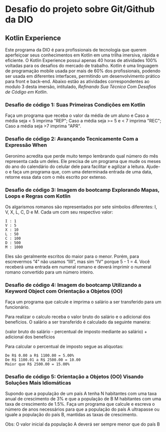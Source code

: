 # Desafio do projeto sobre Git/Github da DIO

## Kotlin Experience

Este programa da DIO é para profissionais de tecnologia que querem aperfeiçoar seus conhecimentos em Kotlin em uma trilha imersiva, rápida e eficiente. O Kotlin Experience possui apenas 40 horas de atividades 100% voltadas para os desafios do mercado de trabalho. Kotlin é uma linguagem de programação mobile usada por mais de 60% dos profissionais, podendo ser usada em diferentes interfaces, permitindo um desenvolvimento prático para front e back-end. Abaixo estão as atividades correspondentes ao modulo 3 desta imersão, intitulado, *Refinando Sua Técnica Com Desafios de Código em Kotlin*.

### Desafio de código 1: Suas Primeiras Condições em Kotlin

Faça um programa que receba o valor da média de um aluno  e Caso a média seja < 5 imprima "REP";
Caso a média seja >= 5 e < 7 imprima "REC"; Caso a média seja >7 imprima "APR".

### Desafio de código 2: Avançando Tecnicamente Com a Expressão When

Geronimo acredita que perde muito tempo lembrando qual número do mês representa cada um deles. Ele precisa de um programa que mude os meses do ano do calendário do celular dele para facilitar e agilizar a leitura. Ajude-o e faça um programa que, com uma determinada entrada de uma data, retorne essa data com o mês escrito por extenso.

### Desafio de código 3: Imagem do bootcamp Explorando Mapas, Loops e Regras com Kotlin

Os algarismos romanos são representados por sete símbolos diferentes: I, V, X, L, C, D e M. Cada um com seu respectivo valor: 

    I : 1 
    V : 5 
    X : 10 
    L : 50 
    C : 100 
    D : 500 
    M : 1000 

Eles são geralmente escritos do maior para o menor. Porém, para escrevermos “4” não usamos “IIII”, mas sim “IV” porque 5 - 1 = 4. Você receberá uma entrada em numeral romano e deverá imprimir o numeral romano convertido para um número inteiro. 

### Desafio de código 4: Imagem do bootcamp Utilizando a Keyword Object com Orientação a Objetos (OO)

Faça um programa que calcule e imprima o salário a ser transferido para um funcionário.

Para realizar o calculo receba o valor bruto do salário e o adicional dos benefícios.
O salário a ser transferido é calculado da seguinte maneira: 

(valor bruto do salário - percentual de imposto mediante ao salário) + adicional dos benefícios

Para calcular o percentual de imposto segue as aliquotas:

    De R$ 0.00 a R$ 1100.00 = 5.00%
    De R$ 1100.01 a R$ 2500.00 = 10.00
    Maior que R$ 2500.00 = 15.00%

### Desafio de código 5: Orientação a Objetos (OO) Visando Soluções Mais Idiomáticas

Supondo que a população de um país A tenha N habitantes com uma taxa anual de crescimento de 3% e que a população de B M habitantes com uma taxa de crescimento de 1.5%. Faça um programa que calcule e escreva o número de anos necessários para que a população do país A ultrapasse ou iguale a população do país B, mantidas as taxas de crescimento.

Obs: O valor inicial da população A deverá ser sempre menor que do país B
